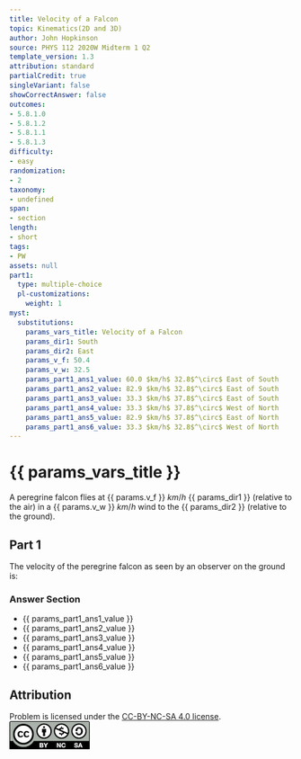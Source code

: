 ```yaml
---
title: Velocity of a Falcon
topic: Kinematics(2D and 3D)
author: John Hopkinson
source: PHYS 112 2020W Midterm 1 Q2
template_version: 1.3
attribution: standard
partialCredit: true
singleVariant: false
showCorrectAnswer: false
outcomes:
- 5.8.1.0
- 5.8.1.2
- 5.8.1.1
- 5.8.1.3
difficulty:
- easy
randomization:
- 2
taxonomy:
- undefined
span:
- section
length:
- short
tags:
- PW
assets: null
part1:
  type: multiple-choice
  pl-customizations:
    weight: 1
myst:
  substitutions:
    params_vars_title: Velocity of a Falcon
    params_dir1: South
    params_dir2: East
    params_v_f: 50.4
    params_v_w: 32.5
    params_part1_ans1_value: 60.0 $km/h$ 32.8$^\circ$ East of South
    params_part1_ans2_value: 82.9 $km/h$ 32.8$^\circ$ East of South
    params_part1_ans3_value: 33.3 $km/h$ 37.8$^\circ$ East of South
    params_part1_ans4_value: 33.3 $km/h$ 37.8$^\circ$ West of North
    params_part1_ans5_value: 82.9 $km/h$ 37.8$^\circ$ East of North
    params_part1_ans6_value: 33.3 $km/h$ 32.8$^\circ$ West of North
---
```

# {{ params_vars_title }}
A peregrine falcon flies at {{ params.v_f }} $km/h$ {{ params_dir1 }} (relative to the air) in a {{ params.v_w }} $km/h$ wind to the {{ params_dir2 }} (relative to the ground).

## Part 1

The velocity of the peregrine falcon as seen by an observer on the ground is:

### Answer Section

- {{ params_part1_ans1_value }}
- {{ params_part1_ans2_value }}
- {{ params_part1_ans3_value }}
- {{ params_part1_ans4_value }}
- {{ params_part1_ans5_value }}
- {{ params_part1_ans6_value }}

## Attribution

Problem is licensed under the [CC-BY-NC-SA 4.0 license](https://creativecommons.org/licenses/by-nc-sa/4.0/).<br> ![The Creative Commons 4.0 license requiring attribution-BY, non-commercial-NC, and share-alike-SA license.](https://raw.githubusercontent.com/firasm/bits/master/by-nc-sa.png)